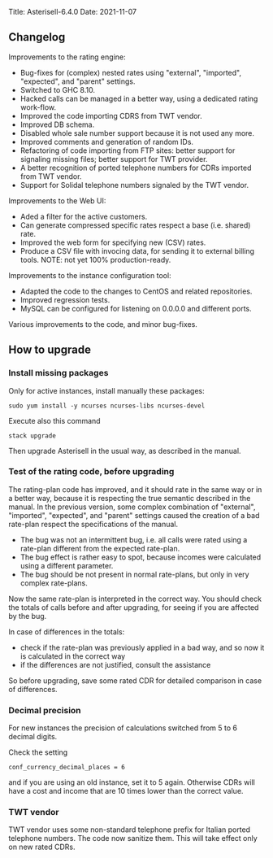Title: Asterisell-6.4.0
Date: 2021-11-07

## Changelog

Improvements to the rating engine:

* Bug-fixes for (complex) nested rates using "external", "imported", "expected", and "parent" settings.
* Switched to GHC 8.10.
* Hacked calls can be managed in a better way, using a dedicated rating work-flow.
* Improved the code importing CDRS from TWT vendor.
* Improved DB schema.
* Disabled whole sale number support because it is not used any more.
* Improved comments and generation of random IDs.
* Refactoring of code importing from FTP sites: better support for signaling missing files; better support for TWT provider.
* A better recognition of ported telephone numbers for CDRs imported from TWT vendor.
* Support for Solidal telephone numbers signaled by the TWT vendor.

Improvements to the Web UI:

* Aded a filter for the active customers.
* Can generate compressed specific rates respect a base (i.e. shared) rate.
* Improved the web form for specifying new (CSV) rates.
* Produce a CSV file with invocing data, for sending it to external billing tools. NOTE: not yet 100% production-ready.

Improvements to the instance configuration tool:

* Adapted the code to the changes to CentOS and related repositories.
* Improved regression tests.
* MySQL can be configured for listening on 0.0.0.0 and different ports.

Various improvements to the code, and minor bug-fixes.

## How to upgrade

### Install missing packages

Only for active instances, install manually these packages:

```
sudo yum install -y ncurses ncurses-libs ncurses-devel
```

Execute also this command

```
stack upgrade
```

Then upgrade Asterisell in the usual way, as described in the manual.

### Test of the rating code, before upgrading

The rating-plan code has improved, and it should rate in the same way or in a better way, because it is respecting the true semantic described in the manual. 
In the previous version, some complex combination of "external", "imported", "expected", and "parent" settings caused the creation of a bad rate-plan respect the specifications of the manual.

* The bug was not an intermittent bug, i.e. all calls were rated using a rate-plan different from the expected rate-plan.
* The bug effect is rather easy to spot, because incomes were calculated using a different parameter.
* The bug should be not present in normal rate-plans, but only in very complex rate-plans.

Now the same rate-plan is interpreted in the correct way. You should check the totals of calls before and after upgrading, for seeing if you are affected by the bug. 

In case of differences in the totals:

* check if the rate-plan was previously applied in a bad way, and so now it is calculated in the correct way
* if the differences are not justified, consult the assistance

So before upgrading, save some rated CDR for detailed comparison in case of differences.

### Decimal precision

For new instances the precision of calculations switched from 5 to 6 decimal digits.

Check the setting 

```
conf_currency_decimal_places = 6
```

and if you are using an old instance, set it to 5 again. Otherwise CDRs will have a cost and income that are 10 times lower than the correct value.

### TWT vendor

TWT vendor uses some non-standard telephone prefix for Italian ported telephone numbers. The code now sanitize them. This will take effect only on new rated CDRs.

